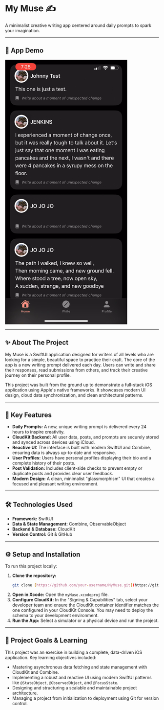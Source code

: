 # My Muse ✍️

A minimalist creative writing app centered around daily prompts to spark your imagination.

---

## 🚀 App Demo

![App Demo GIF](./MyMuseDemo.gif)

---

## ✨ About The Project

My Muse is a SwiftUI application designed for writers of all levels who are looking for a simple, beautiful space to practice their craft. The core of the app is a new writing prompt delivered each day. Users can write and share their responses, read submissions from others, and track their creative journey on their personal profile.

This project was built from the ground up to demonstrate a full-stack iOS application using Apple's native frameworks. It showcases modern UI design, cloud data synchronization, and clean architectural patterns.

---

## 🔧 Key Features

* **Daily Prompts:** A new, unique writing prompt is delivered every 24 hours to inspire creativity.
* **CloudKit Backend:** All user data, posts, and prompts are securely stored and synced across devices using iCloud.
* **Reactive UI:** The interface is built with modern SwiftUI and Combine, ensuring data is always up-to-date and responsive.
* **User Profiles:** Users have personal profiles displaying their bio and a complete history of their posts.
* **Post Validation:** Includes client-side checks to prevent empty or duplicate posts and provides clear user feedback.
* **Modern Design:** A clean, minimalist "glassmorphism" UI that creates a focused and pleasant writing environment.

---

## 🛠️ Technologies Used

* **Framework:** SwiftUI
* **Data & State Management:** Combine, ObservableObject
* **Backend & Database:** CloudKit
* **Version Control:** Git & GitHub

---

## ⚙️ Setup and Installation

To run this project locally:

1.  **Clone the repository:**
    ```sh
    git clone [https://github.com/your-username/MyMuse.git](https://github.com/your-username/MyMuse.git)
    ```
2.  **Open in Xcode:**
    Open the `myMuse.xcodeproj` file.
3.  **Configure CloudKit:**
    In the "Signing & Capabilities" tab, select your developer team and ensure the CloudKit container identifier matches the one configured in your CloudKit Console. You may need to deploy the schema to your development environment.
4.  **Run the App:**
    Select a simulator or a physical device and run the project.

---

## 🎯 Project Goals & Learning

This project was an exercise in building a complete, data-driven iOS application. Key learning objectives included:

* Mastering asynchronous data fetching and state management with CloudKit and Combine.
* Implementing a robust and reactive UI using modern SwiftUI patterns like `@StateObject`, `@ObservedObject`, and `@FocusState`.
* Designing and structuring a scalable and maintainable project architecture.
* Managing a project from initialization to deployment using Git for version control.
